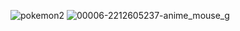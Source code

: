 ![pokemon2](https://user-images.githubusercontent.com/34831190/209685670-e54120d3-59ff-4b67-8124-0e765010eb2b.gif)
![00006-2212605237-anime_mouse_g](https://user-images.githubusercontent.com/34831190/209685832-15076bab-aee9-42cb-890e-af3f31af0134.png)
